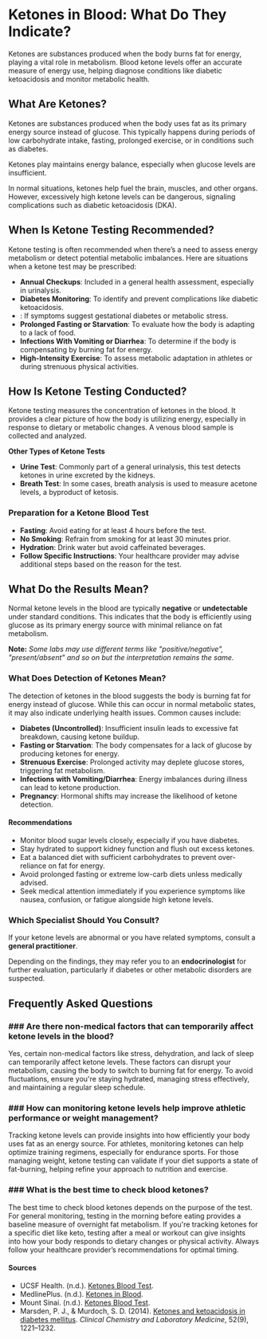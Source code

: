 # Ketones in Blood: What Do They Indicate?

Ketones are substances produced when the body burns fat for energy, playing a vital role in metabolism. Blood ketone levels offer an accurate measure of energy use, helping diagnose conditions like diabetic ketoacidosis and monitor metabolic health.

## What Are Ketones?

Ketones are substances produced when the body uses fat as its primary energy source instead of glucose. This typically happens during periods of low carbohydrate intake, fasting, prolonged exercise, or in conditions such as diabetes.

Ketones play maintains energy balance, especially when glucose levels are insufficient.

In normal situations, ketones help fuel the brain, muscles, and other organs. However, excessively high ketone levels can be dangerous, signaling complications such as diabetic ketoacidosis (DKA).

## When Is Ketone Testing Recommended?

Ketone testing is often recommended when there’s a need to assess energy metabolism or detect potential metabolic imbalances. Here are situations when a ketone test may be prescribed:

- **Annual Checkups**: Included in a general health assessment, especially in urinalysis.
- **Diabetes Monitoring**: To identify and prevent complications like diabetic ketoacidosis.
- : If symptoms suggest gestational diabetes or metabolic stress.
- **Prolonged Fasting or Starvation**: To evaluate how the body is adapting to a lack of food.
- **Infections With Vomiting or Diarrhea**: To determine if the body is compensating by burning fat for energy.
- **High-Intensity Exercise**: To assess metabolic adaptation in athletes or during strenuous physical activities.

## How Is Ketone Testing Conducted?

Ketone testing measures the concentration of ketones in the blood. It provides a clear picture of how the body is utilizing energy, especially in response to dietary or metabolic changes. A venous blood sample is collected and analyzed.

**Other Types of Ketone Tests**

- **Urine Test**: Commonly part of a general urinalysis, this test detects ketones in urine excreted by the kidneys.
- **Breath Test**: In some cases, breath analysis is used to measure acetone levels, a byproduct of ketosis.

### Preparation for a Ketone Blood Test

- **Fasting**: Avoid eating for at least 4 hours before the test.
- **No Smoking**: Refrain from smoking for at least 30 minutes prior.
- **Hydration**: Drink water but avoid caffeinated beverages.
- **Follow Specific Instructions**: Your healthcare provider may advise additional steps based on the reason for the test.

## What Do the Results Mean?

Normal ketone levels in the blood are typically **negative** or **undetectable** under standard conditions. This indicates that the body is efficiently using glucose as its primary energy source with minimal reliance on fat metabolism.

**Note:** _Some labs may use different terms like "positive/negative", "present/absent" and so on but the interpretation remains the same._

### What Does Detection of Ketones Mean?

The detection of ketones in the blood suggests the body is burning fat for energy instead of glucose. While this can occur in normal metabolic states, it may also indicate underlying health issues. Common causes include:

- **Diabetes (Uncontrolled)**: Insufficient insulin leads to excessive fat breakdown, causing ketone buildup.
- **Fasting or Starvation**: The body compensates for a lack of glucose by producing ketones for energy.
- **Strenuous Exercise**: Prolonged activity may deplete glucose stores, triggering fat metabolism.
- **Infections with Vomiting/Diarrhea**: Energy imbalances during illness can lead to ketone production.
- **Pregnancy**: Hormonal shifts may increase the likelihood of ketone detection.

#### Recommendations

- Monitor blood sugar levels closely, especially if you have diabetes.
- Stay hydrated to support kidney function and flush out excess ketones.
- Eat a balanced diet with sufficient carbohydrates to prevent over-reliance on fat for energy.
- Avoid prolonged fasting or extreme low-carb diets unless medically advised.
- Seek medical attention immediately if you experience symptoms like nausea, confusion, or fatigue alongside high ketone levels.

### Which Specialist Should You Consult?

If your ketone levels are abnormal or you have related symptoms, consult a **general practitioner**.

Depending on the findings, they may refer you to an **endocrinologist** for further evaluation, particularly if diabetes or other metabolic disorders are suspected.

## Frequently Asked Questions

### \#\#\# Are there non-medical factors that can temporarily affect ketone levels in the blood?

Yes, certain non-medical factors like stress, dehydration, and lack of sleep can temporarily affect ketone levels. These factors can disrupt your metabolism, causing the body to switch to burning fat for energy. To avoid fluctuations, ensure you're staying hydrated, managing stress effectively, and maintaining a regular sleep schedule.

### \#\#\# How can monitoring ketone levels help improve athletic performance or weight management?

Tracking ketone levels can provide insights into how efficiently your body uses fat as an energy source. For athletes, monitoring ketones can help optimize training regimens, especially for endurance sports. For those managing weight, ketone testing can validate if your diet supports a state of fat-burning, helping refine your approach to nutrition and exercise.

### \#\#\# What is the best time to check blood ketones?

The best time to check blood ketones depends on the purpose of the test. For general monitoring, testing in the morning before eating provides a baseline measure of overnight fat metabolism. If you're tracking ketones for a specific diet like keto, testing after a meal or workout can give insights into how your body responds to dietary changes or physical activity. Always follow your healthcare provider’s recommendations for optimal timing.

 #### Sources

- UCSF Health. (n.d.). [Ketones Blood Test](https://www.ucsfhealth.org/medical-tests/ketones-blood-test).
- MedlinePlus. (n.d.). [Ketones in Blood](https://medlineplus.gov/lab-tests/ketones-in-blood/).
- Mount Sinai. (n.d.). [Ketones Blood Test](https://www.mountsinai.org/health-library/tests/ketones-blood-test#:~:text=Ketones%20are%20substances%20produced%20in,(diabetic%20ketoacidosis%20or%20DKA).).
- Marsden, P. J., & Murdoch, S. D. (2014). [Ketones and ketoacidosis in diabetes mellitus](https://pubmed.ncbi.nlm.nih.gov/24900994/). _Clinical Chemistry and Laboratory Medicine_, 52(9), 1221–1232.
